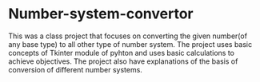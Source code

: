 # Number-system-convertor
This was a class project that focuses on converting the given number(of any base type) to all other type of number system.
The project uses basic concepts of Tkinter module of pyhton and uses basic calculations to achieve objectives.
The project also have explanations of the basis of conversion of different number systems.
